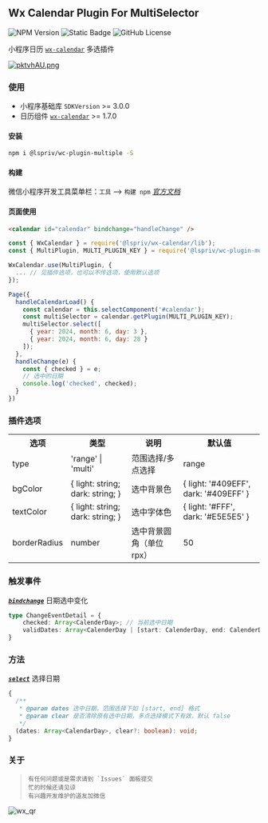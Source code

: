## Wx Calendar Plugin For MultiSelector
![NPM Version](https://img.shields.io/npm/v/@lspriv/wc-plugin-multiple)
![Static Badge](https://img.shields.io/badge/coverage-later-a9a9a9)
![GitHub License](https://img.shields.io/github/license/lspriv/wc-plugin-multiple)

小程序日历 [`wx-calendar`](https://github.com/lspriv/wx-calendar) 多选插件

[![pktvhAU.png](https://s21.ax1x.com/2024/06/08/pktvhAU.png)](https://imgse.com/i/pktvhAU)

### 使用
- 小程序基础库 `SDKVersion` >= 3.0.0
- 日历组件 [`wx-calendar`](https://github.com/lspriv/wx-calendar) >= 1.7.0

#### 安装
```bash
npm i @lspriv/wc-plugin-multiple -S
```

#### 构建
微信小程序开发工具菜单栏：`工具` --> `构建 npm`
[*官方文档*](https://developers.weixin.qq.com/miniprogram/dev/devtools/npm.html#_2-%E6%9E%84%E5%BB%BA-npm)

#### 页面使用
```html
<calendar id="calendar" bindchange="handleChange" />
```
```javascript
const { WxCalendar } = require('@lspriv/wx-calendar/lib');
const { MultiPlugin, MULTI_PLUGIN_KEY } = require('@lspriv/wc-plugin-multiple');

WxCalendar.use(MultiPlugin, { 
  ... // 见插件选项，也可以不传选项，使用默认选项
});

Page({
  handleCalendarLoad() {
    const calendar = this.selectComponent('#calendar');
    const multiSelector = calendar.getPlugin(MULTI_PLUGIN_KEY);
    multiSelector.select([
      { year: 2024, month: 6, day: 3 },
      { year: 2024, month: 6, day: 28 }
    ]);
  },
  handleChange(e) {
    const { checked } = e;
    // 选中的日期
    console.log('checked', checked);
  }
})
```

### 插件选项

<table>
    <tr>
        <th>选项</th>
        <th>类型</th>
        <th>说明</th>
        <th>默认值</th>
    </tr>
    <tr>
        <td>type</td>
        <td>'range' | 'multi'</td>
        <td>范围选择/多点选择</td>
        <td>range</td>
    </tr>
    <tr>
        <td>bgColor</td>
        <td>{ light: string; dark: string; }</td>
        <td>选中背景色</td>
        <td>{ light: '#409EFF', dark: '#409EFF' }</td>
    </tr>
    <tr>
        <td>textColor</td>
        <td>{ light: string; dark: string; }</td>
        <td>选中字体色</td>
        <td>{ light: '#FFF', dark: '#E5E5E5' }</td>
    </tr>
    <tr>
        <td>borderRadius</td>
        <td>number</td>
        <td>选中背景圆角（单位rpx）</td>
        <td>50</td>
    </tr>
</table>

### 触发事件

[***`bindchange`***](#bindchange)  日期选中变化
```typescript
type ChangeEventDetail = {
    checked: Array<CalenderDay>; // 当前选中日期
    validDates: Array<CalenderDay | [start: CalenderDay, end: CalenderDay]>; // 有效日期，是由单个有效日期和日期有效范围组成的数组
}
```

### 方法

[***`select`***](#select) 选择日期
```typescript
{
  /**
   * @param dates 选中日期，范围选择下如 [start, end] 格式
   * @param clear 是否清除原有选中日期，多点选择模式下有效，默认 false
   */
  (dates: Array<CalendarDay>, clear?: boolean): void;
}
```

### 关于

>     有任何问题或是需求请到 `Issues` 面板提交
>     忙的时候还请见谅
>     有兴趣开发维护的道友加微信

![wx_qr](https://chat.qilianyun.net/static/git/calendar/wx.png)

